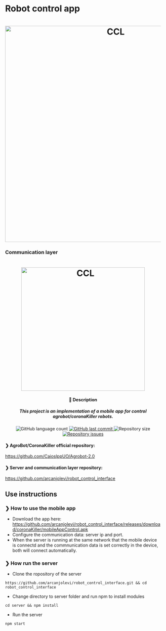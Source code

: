 # Robot control app

<h1 align="center">
    <img alt="CCL" title="logo" src="https://github.com/arcanjolevi/robot_control_interface/blob/master/schemas/ezgif.com-video-to-gif.gif" width="700px" />
</h1>

### Communication layer

<h1 align="center">
    <img alt="CCL" title="logo" src="https://github.com/arcanjolevi/control_communication_interface_for_hover_robot/blob/master/schemas/CCL.png" width="400px" />
</h1>

<h4 align="center">
  🚀 Description
</h4>

<h5 align="center">
  This project is an implementation of a mobile app for control agrobot/coronaKiller robots.
</h5>

<p align="center">
  <img alt="GitHub language count" src="https://img.shields.io/github/languages/count/arcanjolevi/robot_control_app">

  <a href="https://github.com/arcanjolevi/robot_control_app/commits/master">
    <img alt="GitHub last commit" src="https://img.shields.io/github/last-commit/arcanjolevi/robot_control_app">
  </a>
  
  <img alt="Repository size" src="https://img.shields.io/github/repo-size/arcanjolevi/robot_control_app">
  
  <a href="https://github.com/arcanjolevi/robot_control_app/issues">
    <img alt="Repository issues" src="https://img.shields.io/github/issues/arcanjolevi/robot_control_app">
  </a>
</p>

#### ❯ AgroBot/CoronaKiller official repository:
https://github.com/CaioslppUO/Agrobot-2.0

#### ❯ Server and communication layer repository:
https://github.com/arcanjolevi/robot_control_interface

## Use instructions

### ❯ How to use the mobile app

* Download the app here: https://github.com/arcanjolevi/robot_control_interface/releases/download/coronaKiller/mobileAppControl.apk
* Configure the communication data: server ip and port.
* When the server is running at the same network that the mobile device is connectd and the commnunication data is set correctly in the device, both will connect automatically.

### ❯ How run the server

* Clone the ropository of the server
```
https://github.com/arcanjolevi/robot_control_interface.git && cd robot_control_interface
```
* Change directory to server folder and run npm to install modules
```
cd server && npm install
```
* Run the server
```
npm start
```
